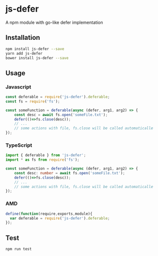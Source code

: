 # js-defer
A npm module with go-like defer implementation
## Installation 
```sh
npm install js-defer --save
yarn add js-defer
bower install js-defer --save
```
## Usage
### Javascript
```javascript
const deferable = require('js-defer').deferable;
const fs = require('fs');

const someFunction = deferable(async (defer, arg1, arg2) => {
    const desc = await fs.open('someFile.txt');
    defer(()=>fs.close(desc));
    // ...
    // some actions with file, fs.close will be called automaticalle
});
```
### TypeScript
```typescript
import { deferable } from 'js-defer';
import * as fs from require('fs');

const someFunction = deferable(async (defer, arg1, arg2) => {
    const desc: number = await fs.open('someFile.txt');
    defer(()=>fs.close(desc));
    // ...
    // some actions with file, fs.close will be called automaticalle
});
```
### AMD
```javascript
define(function(require,exports,module){
  var deferable = require('js-defer').deferable;
});
```
## Test 
```sh
npm run test
```
